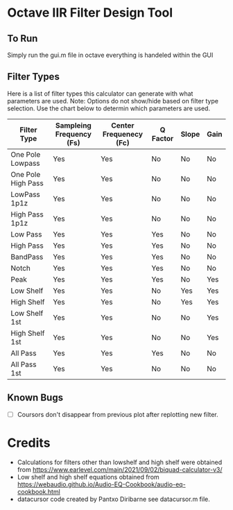 # Octave IIR Filter Design Tool

## To Run

Simply run the gui.m file in octave everything is handeled within the GUI

## Filter Types

Here is a list of filter types this calculator can generate with what parameters are used. 
Note: Options do not show/hide based on filter type selection. Use the chart below to determin which parameters are used.

| Filter Type       | Sampleing Frequency (Fs)  | Center Frequenecy (Fc)   | Q Factor | Slope | Gain |
|-------------------|---------------------------|--------------------------|----------|-------|------|
| One Pole Lowpass   | Yes                        | Yes                       | No       | No    | No   |
| One Pole High Pass | Yes                        | Yes                       | No       | No    | No   | 
| LowPass 1p1z       | Yes                        | Yes                       | No       | No    | No   | 
| High Pass 1p1z     | Yes                        | Yes                       | No       | No    | No   | 
| Low Pass           | Yes                        | Yes                       | Yes      | No    | No   | 
| High Pass          | Yes                        | Yes                       | Yes      | No    | No   | 
| BandPass           | Yes                        | Yes                       | Yes      | No    | No   | 
| Notch              | Yes                        | Yes                       | Yes      | No    | No   | 
| Peak               | Yes                        | Yes                       | Yes      | No    | Yes  | 
| Low Shelf          | Yes                        | Yes                       | No       | Yes   | Yes  | 
| High Shelf         | Yes                        | Yes                       | No       | Yes   | Yes  | 
| Low Shelf 1st      | Yes                        | Yes                       | No       | No    | Yes  | 
| High Shelf 1st     | Yes                        | Yes                       | No       | No    | Yes  | 
| All Pass           | Yes                        | Yes                       | Yes      | No    | No   | 
| All Pass 1st       | Yes                        | Yes                       | No       | No    | No   | 

## Known Bugs

- [ ] Coursors don't disappear from previous plot after replotting new filter.

# Credits

- Calculations for filters other than lowshelf and high shelf were obtained from https://www.earlevel.com/main/2021/09/02/biquad-calculator-v3/
- Low shelf and high shelf equations obtained from https://webaudio.github.io/Audio-EQ-Cookbook/audio-eq-cookbook.html
- datacursor code created by Pantxo Diribarne see datacursor.m file.
